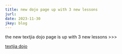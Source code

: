 ```yaml
---
title: new dojo page up with 3 new lessons
jurl: 
date: 2023-11-30
jkey: blog
---
```

the new textjia dojo page is up with 3 new lessons >>> 

[textjia dojo](https://jiawp.neocities.org/pro-dojo)
